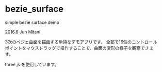 # bezie_surface
simple bezie surface demo

2016.6 Jun Mitani

3次のベジェ曲面を描画する単純なデモアプリです。 全部で16個のコントロールポイントをマウスドラッグで操作することで、曲面の変形の様子を観察できます。

three.js を使用しています。
